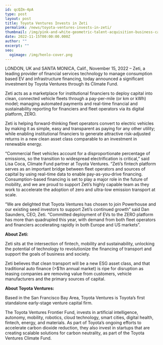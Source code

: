 ```yaml
---
id: qcQZm-4pA
type: post
layout: post
title: Toyota Ventures Invests in Zeti
permalink: /news/toyota-ventures-invests-in-zeti/
thumbnail: /img/pink-and-white-geometric-talent-acquisition-business-card.webp
date: 2022-11-15T00:00:00.000Z
author: ""
excerpt: ""
seo:
  ogimage: /img/henlo-cover.png
---
```

LONDON, UK and SANTA MONICA, Calif., November 15, 2022 – Zeti, a leading provider of financial services technology to manage consumption based EV and infrastructure financing, today announced a significant investment by Toyota Ventures through its Climate Fund.

Zeti acts as a marketplace for institutional financiers to deploy capital into clean, connected vehicle fleets through a pay-per-mile (or km or kWh) model; managing automated payments and real-time financial and sustainability reporting for financiers and fleet operators via its digital platform, ZERO.

Zeti is helping forward-thinking fleet operators convert to electric vehicles by making it as simple, easy and transparent as paying for any other utility; while enabling institutional financiers to generate attractive risk-adjusted returns in a new clean asset class comparable to an investment in renewable energy.

“Commercial fleet vehicles account for a disproportionate percentage of emissions, so the transition to widespread electrification is critical,” said Lisa Coca, Climate Fund partner at Toyota Ventures. “Zeti’s fintech platform serves as an important bridge between fleet operators and sources of capital by using real-time data to enable pay-as-you-drive financing. Consumption-based financing is set to play a major role in the future of mobility, and we are proud to support Zeti’s highly capable team as they work to accelerate the adoption of zero and ultra-low emission transport at scale.

“We are delighted that Toyota Ventures has chosen to join Powerhouse and our existing seed investors to support Zeti’s continued growth” said Dan Saunders, CEO, Zeti. “Committed deployment of EVs to the ZERO platform has more than quadrupled this year, with demand from both fleet operators and financiers accelerating rapidly in both Europe and US markets”.

**About Zeti:**

Zeti sits at the intersection of fintech, mobility and sustainability, unlocking the potential of technology to revolutionize the financing of transport and support the goals of business and society.

Zeti believes that clean transport will be a new ESG asset class, and that traditional auto finance (>$1tn annual market) is ripe for disruption as leasing companies are removing value from customers, vehicle manufacturers and the primary sources of capital.

**About Toyota Ventures:**

Based in the San Francisco Bay Area, Toyota Ventures is Toyota’s first standalone early-stage venture capital firm.

The Toyota Ventures Frontier Fund, invests in artificial intelligence, autonomy, mobility, robotics, cloud technology, smart cities, digital health, fintech, energy, and materials. As part of Toyota’s ongoing efforts to accelerate carbon dioxide reduction, they also invest in startups that are creating scalable solutions for carbon neutrality, as part of the Toyota Ventures Climate Fund.